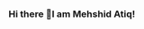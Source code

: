 ### Hi there 👋I am Mehshid Atiq!

<!--
### About Me
 🔭 I’m a CS Undergrad at Bilkent university, Ankara
 🌱 I’m currently learning java
-->
